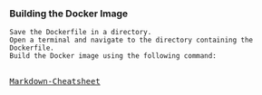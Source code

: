 ### Building the Docker Image

    Save the Dockerfile in a directory.
    Open a terminal and navigate to the directory containing the Dockerfile.
    Build the Docker image using the following command:
<kbd> <br> [Markdown-Cheatsheet](https://github.com/lifeparticle/Markdown-Cheatsheet) <br> </kbd>
